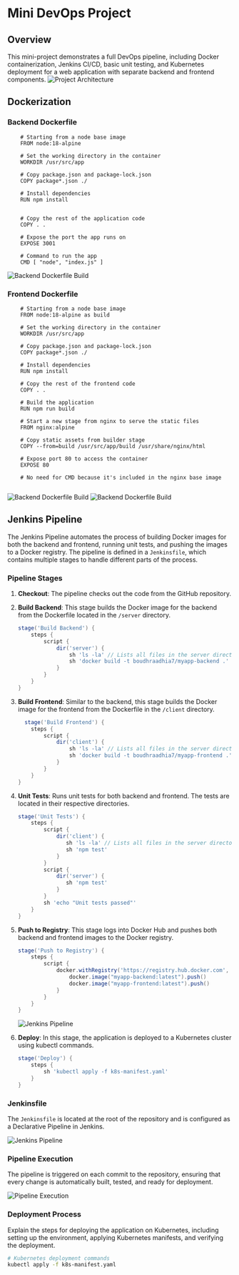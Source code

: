 # Mini DevOps Project
## Overview

This mini-project demonstrates a full DevOps pipeline, including Docker containerization, Jenkins CI/CD, basic unit testing, and Kubernetes deployment for a web application with separate backend and frontend components.
![Project Architecture](images/arch.gif)

## Dockerization

### Backend Dockerfile

```shell
    # Starting from a node base image
    FROM node:18-alpine

    # Set the working directory in the container
    WORKDIR /usr/src/app

    # Copy package.json and package-lock.json
    COPY package*.json ./

    # Install dependencies
    RUN npm install


    # Copy the rest of the application code
    COPY . .

    # Expose the port the app runs on
    EXPOSE 3001

    # Command to run the app
    CMD [ "node", "index.js" ]

```
![Backend Dockerfile Build](images/backbuildandpush.PNG)
### Frontend Dockerfile

```shell
    # Starting from a node base image
    FROM node:18-alpine as build

    # Set the working directory in the container
    WORKDIR /usr/src/app

    # Copy package.json and package-lock.json
    COPY package*.json ./

    # Install dependencies
    RUN npm install

    # Copy the rest of the frontend code
    COPY . .

    # Build the application
    RUN npm run build

    # Start a new stage from nginx to serve the static files
    FROM nginx:alpine

    # Copy static assets from builder stage
    COPY --from=build /usr/src/app/build /usr/share/nginx/html

    # Expose port 80 to access the container
    EXPOSE 80

    # No need for CMD because it's included in the nginx base image


```
![Backend Dockerfile Build](images/frontbuild.PNG)
![Backend Dockerfile Build](images/frontpush.PNG)


## Jenkins Pipeline

The Jenkins Pipeline automates the process of building Docker images for both the backend and frontend, running unit tests, and pushing the images to a Docker registry. The pipeline is defined in a `Jenkinsfile`, which contains multiple stages to handle different parts of the process.

### Pipeline Stages

1. **Checkout**: The pipeline checks out the code from the GitHub repository.

2. **Build Backend**: This stage builds the Docker image for the backend from the Dockerfile located in the `/server` directory.

    ```groovy
   stage('Build Backend') {
        steps {
            script {
                dir('server') {
                    sh 'ls -la' // Lists all files in the server directory
                    sh 'docker build -t boudhraadhia7/myapp-backend .'
                }
            }
        }
    }
    ```

3. **Build Frontend**: Similar to the backend, this stage builds the Docker image for the frontend from the Dockerfile in the `/client` directory.

    ```groovy
      stage('Build Frontend') {
        steps {
            script {
                dir('client') {
                    sh 'ls -la' // Lists all files in the server directory
                    sh 'docker build -t boudhraadhia7/myapp-frontend .'
                }
            }
        }
    }
    ```

4. **Unit Tests**: Runs unit tests for both backend and frontend. The tests are located in their respective directories.

    ```groovy
    stage('Unit Tests') {
        steps {
            script {
                dir('client') {
                   sh 'ls -la' // Lists all files in the server directory
                   sh 'npm test'
                }
            }
            script {
                dir('server') {
                   sh 'npm test'
                }
            }
            sh 'echo "Unit tests passed"'
        }
    }
    ```

5. **Push to Registry**: This stage logs into Docker Hub and pushes both backend and frontend images to the Docker registry.

    ```groovy
    stage('Push to Registry') {
        steps {
            script {
                docker.withRegistry('https://registry.hub.docker.com', 'dockerHubCredentials') {
                    docker.image("myapp-backend:latest").push()
                    docker.image("myapp-frontend:latest").push()
                }
            }
        }
    }
    ```
    ![Jenkins Pipeline](images/dockerpush.PNG)


6. **Deploy**: In this stage, the application is deployed to a Kubernetes cluster using kubectl commands.

    ```groovy
    stage('Deploy') {
        steps {
            sh 'kubectl apply -f k8s-manifest.yaml'
        }
    }
    ```

### Jenkinsfile

The `Jenkinsfile` is located at the root of the repository and is configured as a Declarative Pipeline in Jenkins.

![Jenkins Pipeline](images/pipeline.PNG)

### Pipeline Execution

The pipeline is triggered on each commit to the repository, ensuring that every change is automatically built, tested, and ready for deployment.

![Pipeline Execution](path/to/pipeline_execution.gif)



### Deployment Process

Explain the steps for deploying the application on Kubernetes, including setting up the environment, applying Kubernetes manifests, and verifying the deployment.

```bash
# Kubernetes deployment commands
kubectl apply -f k8s-manifest.yaml
